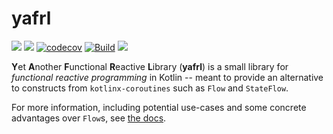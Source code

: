 # yafrl

![](https://img.shields.io/badge/version-0.1-purple)
![](https://img.shields.io/badge/kotlin-2.1.10-blue)
[![codecov](https://codecov.io/github/Sintrastes/ef3r/graph/badge.svg?token=2A1XMWGOSH)](https://codecov.io/github/Sintrastes/yafrl)
[![Build](https://github.com/Sintrastes/yafrl/actions/workflows/gradle.yml/badge.svg)](https://github.com/Sintrastes/yafrl/actions/workflows/gradle.yml)
[![](https://img.shields.io/badge/Documentation-2403fc)](https://sintrastes.github.io/yafrl/)

**Y**et **A**nother **F**unctional **R**eactive **L**ibrary (**yafrl**) is a small library for _functional reactive programming_ in Kotlin -- meant to provide an alternative
 to constructs from `kotlinx-coroutines` such as `Flow` and `StateFlow`.

For more information, including potential use-cases and some concrete advantages over `Flow`s, see [the docs](https://sintrastes.github.io/yafrl/).
